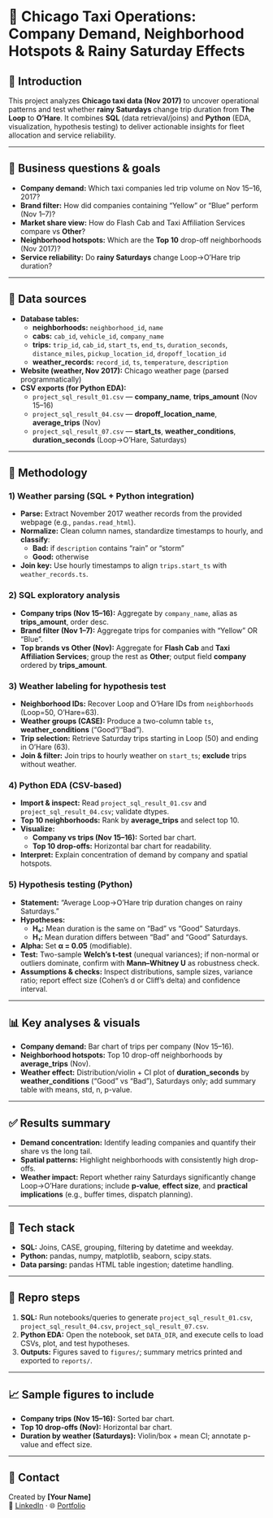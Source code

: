 # 🚖 Chicago Taxi Operations: Company Demand, Neighborhood Hotspots & Rainy Saturday Effects

## 📌 Introduction
This project analyzes **Chicago taxi data (Nov 2017)** to uncover operational patterns and test whether **rainy Saturdays** change trip duration from **The Loop** to **O’Hare**. It combines **SQL** (data retrieval/joins) and **Python** (EDA, visualization, hypothesis testing) to deliver actionable insights for fleet allocation and service reliability.

---

## 🎯 Business questions & goals
- **Company demand:** Which taxi companies led trip volume on Nov 15–16, 2017?
- **Brand filter:** How did companies containing “Yellow” or “Blue” perform (Nov 1–7)?
- **Market share view:** How do Flash Cab and Taxi Affiliation Services compare vs **Other**?
- **Neighborhood hotspots:** Which are the **Top 10** drop-off neighborhoods (Nov 2017)?
- **Service reliability:** Do **rainy Saturdays** change Loop→O’Hare trip duration?

---

## 📂 Data sources
- **Database tables:**
  - **neighborhoods:** `neighborhood_id`, `name`
  - **cabs:** `cab_id`, `vehicle_id`, `company_name`
  - **trips:** `trip_id`, `cab_id`, `start_ts`, `end_ts`, `duration_seconds`, `distance_miles`, `pickup_location_id`, `dropoff_location_id`
  - **weather_records:** `record_id`, `ts`, `temperature`, `description`
- **Website (weather, Nov 2017):** Chicago weather page (parsed programmatically)
- **CSV exports (for Python EDA):**
  - `project_sql_result_01.csv` — **company_name**, **trips_amount** (Nov 15–16)
  - `project_sql_result_04.csv` — **dropoff_location_name**, **average_trips** (Nov)
  - `project_sql_result_07.csv` — **start_ts**, **weather_conditions**, **duration_seconds** (Loop→O’Hare, Saturdays)

---

## 🧭 Methodology

### 1) Weather parsing (SQL + Python integration)
- **Parse:** Extract November 2017 weather records from the provided webpage (e.g., `pandas.read_html`).
- **Normalize:** Clean column names, standardize timestamps to hourly, and **classify**:
  - **Bad:** if `description` contains “rain” or “storm”
  - **Good:** otherwise
- **Join key:** Use hourly timestamps to align `trips.start_ts` with `weather_records.ts`.

### 2) SQL exploratory analysis
- **Company trips (Nov 15–16):** Aggregate by `company_name`, alias as **trips_amount**, order desc.
- **Brand filter (Nov 1–7):** Aggregate trips for companies with “Yellow” OR “Blue”.
- **Top brands vs Other (Nov):** Aggregate for **Flash Cab** and **Taxi Affiliation Services**; group the rest as **Other**; output field **company** ordered by **trips_amount**.

### 3) Weather labeling for hypothesis test
- **Neighborhood IDs:** Recover Loop and O’Hare IDs from `neighborhoods` (Loop=50, O’Hare=63).
- **Weather groups (CASE):** Produce a two-column table `ts`, **weather_conditions** (“Good”/“Bad”).
- **Trip selection:** Retrieve Saturday trips starting in Loop (50) and ending in O’Hare (63).
- **Join & filter:** Join trips to hourly weather on `start_ts`; **exclude** trips without weather.

### 4) Python EDA (CSV-based)
- **Import & inspect:** Read `project_sql_result_01.csv` and `project_sql_result_04.csv`; validate dtypes.
- **Top 10 neighborhoods:** Rank by **average_trips** and select top 10.
- **Visualize:**
  - **Company vs trips (Nov 15–16):** Sorted bar chart.
  - **Top 10 drop-offs:** Horizontal bar chart for readability.
- **Interpret:** Explain concentration of demand by company and spatial hotspots.

### 5) Hypothesis testing (Python)
- **Statement:** “Average Loop→O’Hare trip duration changes on rainy Saturdays.”
- **Hypotheses:**
  - **H₀:** Mean duration is the same on “Bad” vs “Good” Saturdays.
  - **H₁:** Mean duration differs between “Bad” and “Good” Saturdays.
- **Alpha:** Set **α = 0.05** (modifiable).
- **Test:** Two-sample **Welch’s t-test** (unequal variances); if non-normal or outliers dominate, confirm with **Mann–Whitney U** as robustness check.
- **Assumptions & checks:** Inspect distributions, sample sizes, variance ratio; report effect size (Cohen’s d or Cliff’s delta) and confidence interval.

---

## 📊 Key analyses & visuals
- **Company demand:** Bar chart of trips per company (Nov 15–16).
- **Neighborhood hotspots:** Top 10 drop-off neighborhoods by **average_trips** (Nov).
- **Weather effect:** Distribution/violin + CI plot of **duration_seconds** by **weather_conditions** (“Good” vs “Bad”), Saturdays only; add summary table with means, std, n, p-value.

---

## ✅ Results summary
- **Demand concentration:** Identify leading companies and quantify their share vs the long tail.
- **Spatial patterns:** Highlight neighborhoods with consistently high drop-offs.
- **Weather impact:** Report whether rainy Saturdays significantly change Loop→O’Hare durations; include **p-value**, **effect size**, and **practical implications** (e.g., buffer times, dispatch planning).

---

## 🧰 Tech stack
- **SQL:** Joins, CASE, grouping, filtering by datetime and weekday.
- **Python:** pandas, numpy, matplotlib, seaborn, scipy.stats.
- **Data parsing:** pandas HTML table ingestion; datetime handling.

---

## 🚀 Repro steps
1. **SQL:** Run notebooks/queries to generate `project_sql_result_01.csv`, `project_sql_result_04.csv`, `project_sql_result_07.csv`.
2. **Python EDA:** Open the notebook, set `DATA_DIR`, and execute cells to load CSVs, plot, and test hypotheses.
3. **Outputs:** Figures saved to `figures/`; summary metrics printed and exported to `reports/`.

---

## 📈 Sample figures to include
- **Company trips (Nov 15–16):** Sorted bar chart.
- **Top 10 drop-offs (Nov):** Horizontal bar chart.
- **Duration by weather (Saturdays):** Violin/box + mean CI; annotate p-value and effect size.

---

## 🤝 Contact
Created by **[Your Name]**  
🔗 [LinkedIn](https://linkedin.com/in/yourprofile) · 🌐 [Portfolio](https://yourportfolio.com)

